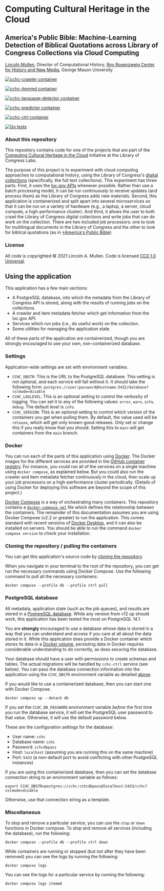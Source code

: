 # Computing Cultural Heritage in the Cloud

## America's Public Bible: Machine-Learning Detection of Biblical Quotations across Library of Congress Collections via Cloud Computing

[Lincoln Mullen](https://lincolnmullen.com), Director of Computational History,
[Roy Rosenzweig Center for History and New Media](https://rrchnm.org), George
Mason University

[![cchc-crawler container](https://github.com/lmullen/cchc/actions/workflows/docker-publish-crawler.yml/badge.svg)](https://github.com/lmullen/cchc/actions/workflows/docker-publish-crawler.yml)

[![cchc-itemmd container](https://github.com/lmullen/cchc/actions/workflows/docker-publish-itemmd.yml/badge.svg)](https://github.com/lmullen/cchc/actions/workflows/docker-publish-itemmd.yml)

[![cchc-language-detector container](https://github.com/lmullen/cchc/actions/workflows/docker-publish-language-detector.yml/badge.svg)](https://github.com/lmullen/cchc/actions/workflows/docker-publish-language-detector.yml)

[![cchc-predictor container](https://github.com/lmullen/cchc/actions/workflows/docker-publish-predictor.yml/badge.svg)](https://github.com/lmullen/cchc/actions/workflows/docker-publish-predictor.yml)

[![cchc-ctrl container](https://github.com/lmullen/cchc/actions/workflows/docker-publish-ctrl.yml/badge.svg)](https://github.com/lmullen/cchc/actions/workflows/docker-publish-ctrl.yml)

[![Go tests](https://github.com/lmullen/cchc/actions/workflows/go.yml/badge.svg)](https://github.com/lmullen/cchc/actions/workflows/go.yml) 

### About this repository

This repository contains code for one of the projects that are part of the [Computing Cultural Heritage in the Cloud](https://labs.loc.gov/work/experiments/cchc/) initiative at the Library of Congress Labs.

The purpose of this project is to experiment with cloud computing approaches to computational history, using the Library of Congress's [digital collections](https://www.loc.gov/collections/) (specifically, the full text collections). This experiment has three parts. First, it uses the [loc.gov APIs](https://www.loc.gov/apis/) whenever possible. Rather than use a batch processing model, it can be run continuously to receive updates (and process them) as the Library of Congress adds new materials. Second, this application is containerized and split apart into several microservices so that it can be run on a variety of hardware (e.g., a laptop, a server, cloud compute, a high-performance cluster). And third, it allows the user to both crawl the Library of Congress digital collections and write jobs that can do work on the collection.  There are two included job processors: one to look for multilingual documents in the Library of Congress and the other to look for biblical quotations (as in [*America's Public Bible](https://americaspublicbible.org)).

### License

All code is copyrighted &copy; 2021 Lincoln A. Mullen. Code is licensed [CC0 1.0
Universal](https://github.com/lmullen/cchc/blob/main/LICENSE).

## Using the application

This application has a few main sections:

- A PostgreSQL database, into which the metadata from the Library of Congress API is stored, along with the results of running jobs on the collections.
- A crawler and item metadata fetcher which get information from the loc.gov API.
- Services which run jobs (i.e., do useful work) on the collection.
- Some utilities for managing the application state.

All of these parts of the application are containerized, though you are strongly encouraged to use your own, non-containerized database.

### Settings

Application-wide settings are set with environment variables.

- `CCHC_DBSTR`: This is the URL to the PostgreSQL database. This setting is not optional, and each service will fail without it. It should take the following form: `postgres://user:password@hostname:5432/database?sslmode=disable`
- `CCHC_LOGLEVEL`: This is an optional setting to control the verbosity of logging. You can set it to any of the following values: `error`, `warn`, `info`, `debug`. The default level is `info`.
- `CCHC_VERSION`: This is an optional setting to control which version of the containers you get when pulling them. By default, the value used will be `release`, which will get only known-good releases. Only set or change this if you really know that you should. Setting this to `main` will get containers from the `main` branch.

### Docker

You can run each of the parts of this application using [Docker](https://www.docker.com). The Docker images for the different services are provided in the [GitHub container registry](https://github.com/lmullen/cchc/packages). For instance, you could run all of the services on a single machine using `docker compose`, as explained below. But you could also run the crawler and item metadata fetcher continuously in the cloud, then scale up your job processors on a high-performance cluster periodically. (Details of using Docker for deploying this software are beyond the scope of this project.)

[Docker Compose](https://docs.docker.com/compose/) is a way of orchestrating many containers. This repository contains a [`docker-compose.yml`](https://github.com/lmullen/cchc/blob/main/docker-compose.yml) file which defines the relationship between the containers. The remainder of this documentation assumes you are using Docker Compose (v2.2 or greater) to run the application. This comes standard with recent versions of [Docker Desktop](https://www.docker.com/products/docker-desktop), and it can also be installed on servers. You should be able to run the command `docker compose version` to check your installation.

### Cloning the repository / pulling the containers

You can get this application's source code by [cloning the repository](https://docs.github.com/en/repositories/creating-and-managing-repositories/cloning-a-repository). 

When you navigate in your terminal to the root of the repository, you can get run the necessary commands using Docker Compose. Use the following command to pull all the necessary containers:

```
docker compose --profile db --profile ctrl pull
```

### PostgreSQL database

All metadata, application state (such as the job queues), and results are stored in a [PostgreSQL database](https://www.postgresql.org). While any version from v12 up should work, this application has been tested the most on PostgreSQL 14.1.

You are **strongly** encouraged to use a database whose data is stored in a way that you can understand and access if you care at all about the data stored in it. While this application does provide a Docker container which stores its data in a [Docker volume](https://docs.docker.com/storage/volumes/), persisting data in Docker requires considerable understanding to do correctly, as does securing the database.

Your database should have a user with permissions to create schemas and tables. The actual migrations will be handled by `cchc-ctrl` service (see below). You can pass the database connection information into the application using the `CCHC_DBSTR` environment variable as detailed [above](#settings).

If you would like to use a containerized database, then you can start one with Docker Compose.

```
docker compose up --detach db
```

If you set the `CCHC_DB_PASSWORD` environment variable _before_ the first time you run the database service, it will set the PostgreSQL user password to that value. Otherwise, it will use the default password below.

These are the configuration settings for the database:

- User name: `cchc`
- Database name: `cchc`
- Password: `cchcdbpass`
- Host: `localhost` (assuming you are running this on the same machine)
- Port: `5433` (a non-default port to avoid conflicting with other PostgreSQL instances)

If you are using this containerized database, then you can set the database connection string to an environment variable as follows:

```
export CCHC_DBSTR=postgres://cchc:cchcdbpass@localhost:5433/cchc?sslmode=disable
```

Otherwise, use that connection string as a template.

### Miscellaneous

To stop and remove a particular service, you can use the `stop` or `down` functions in Docker compose. To stop and remove all services (including the database), run the following:

```
docker compose --profile db --profile ctrl down
```

While containers are running or stopped (but not after they have been removed) you can see the logs by running the following:

```
docker compose logs
```

You can see the logs for a particular service by running the following:

```
docker compose logs itemmd
```
